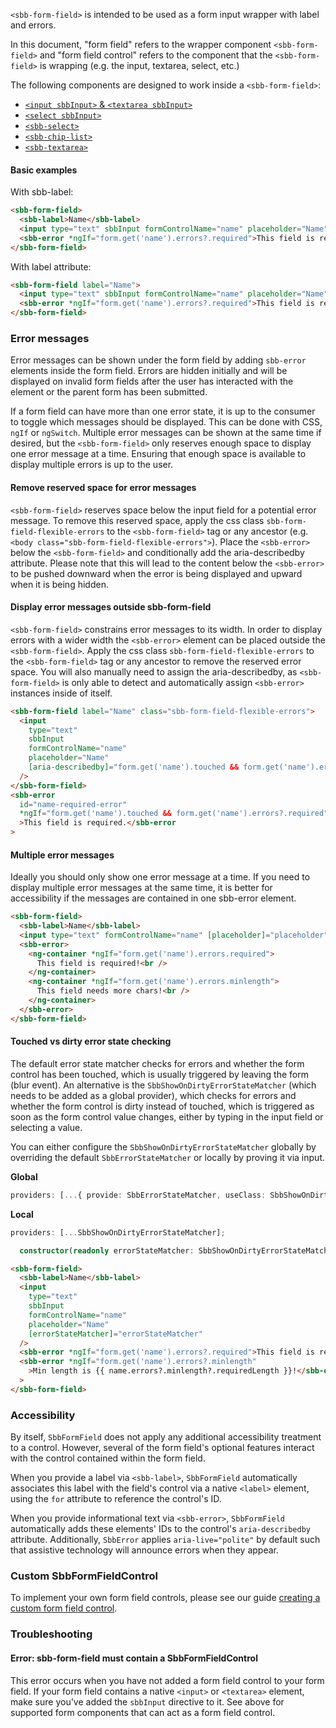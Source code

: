 `<sbb-form-field>` is intended to be used as a form input wrapper with label and errors.

In this document, "form field" refers to the wrapper component `<sbb-form-field>` and
"form field control" refers to the component that the `<sbb-form-field>` is wrapping
(e.g. the input, textarea, select, etc.)

The following components are designed to work inside a `<sbb-form-field>`:

- [`<input sbbInput>` &amp; `<textarea sbbInput>`](/angular/components/input/overview)
- [`<select sbbInput>`](/angular/components/select/overview)
- [`<sbb-select>`](/angular/components/select/overview)
- [`<sbb-chip-list>`](/angular/components/chips/overview)
- [`<sbb-textarea>`](/angular/components/chips/textarea)

#### Basic examples

With sbb-label:

```html
<sbb-form-field>
  <sbb-label>Name</sbb-label>
  <input type="text" sbbInput formControlName="name" placeholder="Name" />
  <sbb-error *ngIf="form.get('name').errors?.required">This field is required.</sbb-error>
</sbb-form-field>
```

With label attribute:

```html
<sbb-form-field label="Name">
  <input type="text" sbbInput formControlName="name" placeholder="Name" />
  <sbb-error *ngIf="form.get('name').errors?.required">This field is required.</sbb-error>
</sbb-form-field>
```

### Error messages

Error messages can be shown under the form field by adding `sbb-error` elements inside the
form field. Errors are hidden initially and will be displayed on invalid form fields after the user
has interacted with the element or the parent form has been submitted.

If a form field can have more than one error state, it is up to the consumer to toggle which
messages should be displayed. This can be done with CSS, `ngIf` or `ngSwitch`. Multiple error
messages can be shown at the same time if desired, but the `<sbb-form-field>` only reserves enough
space to display one error message at a time. Ensuring that enough space is available to display
multiple errors is up to the user.

#### Remove reserved space for error messages

`<sbb-form-field>` reserves space below the input field for a potential error message.
To remove this reserved space, apply the css class `sbb-form-field-flexible-errors` to the
`<sbb-form-field>` tag or any ancestor (e.g. `<body class="sbb-form-field-flexible-errors">`).
Place the `<sbb-error>` below the `<sbb-form-field>` and conditionally add the aria-describedby attribute.
Please note that this will lead to the content below the `<sbb-error>` to be pushed downward when
the error is being displayed and upward when it is being hidden.

#### Display error messages outside sbb-form-field

`<sbb-form-field>` constrains error messages to its width. In order to display errors with a wider width
the `<sbb-error>` element can be placed outside the `<sbb-form-field>`. Apply the css class
`sbb-form-field-flexible-errors` to the `<sbb-form-field>` tag or any ancestor to remove the reserved
error space. You will also manually need to assign the aria-describedby, as `<sbb-form-field>` is only
able to detect and automatically assign `<sbb-error>` instances inside of itself.

```html
<sbb-form-field label="Name" class="sbb-form-field-flexible-errors">
  <input
    type="text"
    sbbInput
    formControlName="name"
    placeholder="Name"
    [aria-describedby]="form.get('name').touched && form.get('name').errors?.required ? 'name-required-error' : null"
  />
</sbb-form-field>
<sbb-error
  id="name-required-error"
  *ngIf="form.get('name').touched && form.get('name').errors?.required"
  >This field is required.</sbb-error
>
```

#### Multiple error messages

Ideally you should only show one error message at a time.
If you need to display multiple error messages at the same time, it is better for accessibility
if the messages are contained in one sbb-error element.

```html
<sbb-form-field>
  <sbb-label>Name</sbb-label>
  <input type="text" formControlName="name" [placeholder]="placeholder" />
  <sbb-error>
    <ng-container *ngIf="form.get('name').errors.required">
      This field is required!<br />
    </ng-container>
    <ng-container *ngIf="form.get('name').errors.minlength">
      This field needs more chars!<br />
    </ng-container>
  </sbb-error>
</sbb-form-field>
```

#### Touched vs dirty error state checking

The default error state matcher checks for errors and whether the form control has been touched,
which is usually triggered by leaving the form (blur event). An alternative is the
`SbbShowOnDirtyErrorStateMatcher` (which needs to be added as a global provider), which
checks for errors and whether the form control is dirty instead of touched, which is triggered as
soon as the form control value changes, either by typing in the input field or selecting a value.

You can either configure the `SbbShowOnDirtyErrorStateMatcher` globally by overriding the default
`SbbErrorStateMatcher` or locally by proving it via input.

**Global**

```ts
providers: [...{ provide: SbbErrorStateMatcher, useClass: SbbShowOnDirtyErrorStateMatcher }];
```

**Local**

```ts
providers: [...SbbShowOnDirtyErrorStateMatcher];
```

```ts
  constructor(readonly errorStateMatcher: SbbShowOnDirtyErrorStateMatcher) {}
```

```html
<sbb-form-field>
  <sbb-label>Name</sbb-label>
  <input
    type="text"
    sbbInput
    formControlName="name"
    placeholder="Name"
    [errorStateMatcher]="errorStateMatcher"
  />
  <sbb-error *ngIf="form.get('name').errors?.required">This field is required.</sbb-error>
  <sbb-error *ngIf="form.get('name').errors?.minlength"
    >Min length is {{ name.errors?.minlength?.requiredLength }}!</sbb-error
  >
</sbb-form-field>
```

### Accessibility

By itself, `SbbFormField` does not apply any additional accessibility treatment to a control.
However, several of the form field's optional features interact with the control contained within
the form field.

When you provide a label via `<sbb-label>`, `SbbFormField` automatically associates this label with
the field's control via a native `<label>` element, using the `for` attribute to reference the
control's ID.

When you provide informational text via `<sbb-error>`, `SbbFormField` automatically
adds these elements' IDs to the control's `aria-describedby` attribute. Additionally,
`SbbError` applies `aria-live="polite"` by default such that assistive technology will announce errors when
they appear.

### Custom SbbFormFieldControl

To implement your own form field controls, please see our guide [creating a custom form field control](/angular/guides/creating-a-custom-form-field-control).

### Troubleshooting

#### Error: sbb-form-field must contain a SbbFormFieldControl

This error occurs when you have not added a form field control to your form field. If your form
field contains a native `<input>` or `<textarea>` element, make sure you've added the `sbbInput`
directive to it. See above for supported form components that can act as a form field
control.
